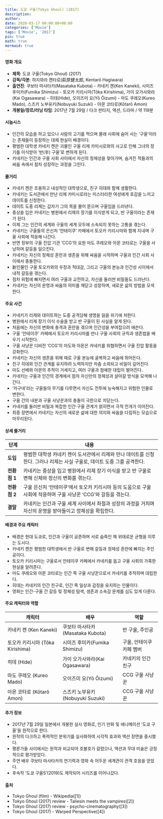 ```yaml
---
title: 도쿄 구울(Tokyo Ghoul) (2017)
description: 
author: 
date: 2020-03-17 00:00:00+00:00
categories: ['Movie']
tags: ['Movie', '2017']
pin: true
math: true
mermaid: true
---
```

#### 영화 개요

- **제목**: 도쿄 구울(Tokyo Ghoul) (2017)  
- **감독/각본**: 하지와라 켄타로(萩原健太郎, Kentarō Hagiwara)  
- **출연진**: 쿠보타 마사타카(Masataka Kubota) - 카네키 켄(Ken Kaneki), 시미즈 후미카(Fumika Shimizu) - 토오카 키리시마(Tōka Kirishima), 가이 오가사와라(Kai Ogasawara) - 히데(Hide), 오이즈미 요(Yō Ōizumi) - 마도 쿠레오(Kureo Mado), 스즈키 노부유키(Nobuyuki Suzuki) - 아몬 코타로(Kōtarō Amon)  
- **개봉일/장르/러닝 타임**: 2017년 7월 29일 / 다크 판타지, 액션, 드라마 / 약 119분  

#### 시놉시스

- 인간의 모습을 하고 있으나 사람의 고기를 먹으며 몰래 사회에 숨어 사는 ‘구울’이라는 존재들이 등장하는 대체 현실이 배경이다.  
- 평범한 대학생 카네키 켄은 괴물인 구울 리제 카미시로와의 사고로 인해 그녀의 장기를 이식받아 ‘반(半) 구울’로 변하게 된다.  
- 카네키는 인간과 구울 사회 사이에서 자신의 정체성을 찾아가며, 숨겨진 적들과의 싸움 속에서 점차 성장하는 과정을 그린다.  

#### 줄거리

- 카네키 켄은 조용하고 내성적인 대학생으로, 친구 히데와 함께 생활한다.  
- 카네키는 도서관에서 만난 리제 카미시로라는 미스터리한 여성에게 호감을 느끼고 데이트를 신청한다.  
- 데이트 도중 리제는 갑자기 그의 목을 물어 뜯으며 구울임을 드러낸다.  
- 중상을 입은 카네키는 병원에서 리제의 장기를 이식받게 되고, 반 구울이라는 존재가 된다.  
- 이제 그는 인간의 세계와 구울의 세계 모두에 소속되지 못하는 고통을 겪는다.  
- 카네키는 구울들의 은신처 ‘안테이쿠’ 카페에서 토오카 키리시마와 함께 지내며 구울 사회에 적응해 나간다.  
- 반면 정부의 구울 진압 기관 ‘CCG’의 요원 마도 쿠레오와 아몬 코타로는 구울을 사냥하며 갈등을 일으킨다.  
- 카네키는 자신의 정체성 혼란과 생존을 위해 싸움을 시작하며 구울과 인간 사회 사이에서 충돌한다.  
- 新인물인 구울 토오카와의 우정과 적대감, 그리고 구울의 본능과 인간성 사이에서 내적 갈등을 겪는다.  
- 점차 위험에 빠지면서 여러 구울과 교전하고, 자신을 둘러싼 비밀들도 드러난다.  
- 카네키는 자신의 운명과 싸움의 의미를 깨닫고 성장하며, 새로운 삶의 방법을 모색한다.  

#### 주요 사건

- 카네키가 리제와 데이트하는 도중 공격당해 생명을 잃을 위기에 처한다.  
- 병원에서 리제 장기 이식 수술을 받고 반 구울이 된 사실을 알게 된다.  
- 처음에는 자신의 변화에 충격과 혼란을 겪으며 인간성을 부여잡으려 애쓴다.  
- 구울 ‘안테이쿠’ 카페에서 토오카 키리시마를 만나 구울 사회의 규칙과 생존법을 배우기 시작한다.  
- 구울 사냥꾼 디비전 ‘CCG’의 마도와 아몬은 카네키를 위협하면서 구울 진압 활동을 강화한다.  
- 카네키는 자신의 생존을 위해 때로 구울 본능에 굴복하고 싸움에 뛰어든다.  
- 친구 히데와 인간 관계를 유지하려 노력하지만 차츰 소외되고 비밀이 깊어진다.  
- 마도 선배와 아몬의 추적이 거세지고, 여러 구울과 첨예한 대립이 벌어진다.  
- 카네키는 구울과 인간의 경계에서 점차 자신만의 정체성과 살아갈 방식을 모색해 나간다.  
- ‘카구네’라는 구울들의 무기를 다루면서 자신도 전투에 능숙해지고 위험한 인물로 변한다.  
- 구울 간의 내분과 구울 사냥꾼과의 충돌이 극한으로 치닫는다.  
- 카네키를 둘러싼 비밀과 복잡한 인간·구울 관계가 얽히면서 극적 전개가 이어진다.  
- 최종 장면에서 카네키는 자신의 새로운 삶에 대한 의지와 싸움을 다짐하는 모습으로 마무리된다.  

#### 상세 줄거리

| **단계** | **내용** |
|----------|----------|
| **도입** | 평범한 대학생 카네키 켄이 도서관에서 리제와 만나 데이트를 신청한다. 그러나 리제는 사실 구울로, 데이트 도중 그를 공격한다. |
| **전환점 1** | 카네키는 중상을 입고 병원에서 리제 장기 이식을 받고 반 구울로 변해 신체와 정신의 변화를 겪는다.  |
| **전환점 2** | 구울 은신처 ‘안테이쿠’에서 토오카 키리시마 등의 도움으로 구울 사회에 적응하며 구울 사냥꾼 ‘CCG’와 갈등을 겪는다. |
| **결말** | 카네키는 인간과 구울 세계 사이에서 좌절과 성장의 과정을 거치며 자신의 운명을 받아들이고 정체성을 확립한다. |

#### 배경과 주요 캐릭터

- 배경은 현대 도쿄로, 인간과 구울이 공존하며 서로 숨죽인 채 위태로운 균형을 이루는 도시다.  
- 카네키 켄은 평범한 대학생에서 반 구울로 변해 갈등과 정체성 혼란에 빠지는 주인공이다.  
- 토오카 키리시마는 구울로서 안테이쿠 카페에서 카네키를 돕고 구울 사회의 가혹한 현실을 알려준다.  
- 마도 쿠레오와 아몬 코타로는 인간 쪽 구울 사냥꾼으로서 카네키를 추적하며 대립한다.  
- 히데는 카네키의 인간 친구로, 인간 쪽 일상과 감정을 유지하는 인물이다.  
- 영화는 인간-구울 간 갈등 및 정체성 탐색, 생존과 소속감 문제를 심도 있게 다룬다.  

#### 주요 캐릭터와 역할

| **캐릭터**             | **배우**                    | **역할**                           |
|------------------------|-----------------------------|----------------------------------|
| 카네키 켄 (Ken Kaneki) | 쿠보타 마사타카(Masataka Kubota) | 반 구울, 주인공                   |
| 토오카 키리시마 (Tōka Kirishima) | 시미즈 후미카(Fumika Shimizu) | 구울, 안테이쿠 카페 멤버          |
| 히데 (Hide)             | 가이 오가사와라(Kai Ogasawara) | 카네키의 인간 친구                |
| 마도 쿠레오 (Kureo Mado) | 오이즈미 요(Yō Ōizumi)        | CCG 구울 사냥꾼                  |
| 아몬 코타로 (Kōtarō Amon) | 스즈키 노부유키(Nobuyuki Suzuki) | CCG 구울 사냥꾼                  |

#### 추가 정보

- 2017년 7월 29일 일본에서 개봉한 실사 영화로, 인기 만화 및 애니메이션 ‘도쿄 구울’을 원작으로 한다.  
- 원작의 다크하고 폭력적인 분위기를 실사화하여 시각적 효과와 액션 장면을 중시했다.  
- 평론가들 사이에서는 원작과 비교되어 호불호가 갈렸으나, 액션과 무대 미술은 긍정적으로 평가받았다.  
- 주연 배우 쿠보타 마사타카의 연기력과 영화 속 어두운 세계관이 관객 호응을 얻었다.  
- 후속작 ‘도쿄 구울S’(2019)도 제작되어 시리즈를 이어나갔다.  

#### 출처

- Tokyo Ghoul (film) - Wikipedia([1])  
- Tokyo Ghoul (2017) review - Taliesin meets the vampires([2])  
- Tokyo Ghoul (2017) review - psycho-cinematography([3])  
- Tokyo Ghoul (2017) - Warped Perspective([4])
